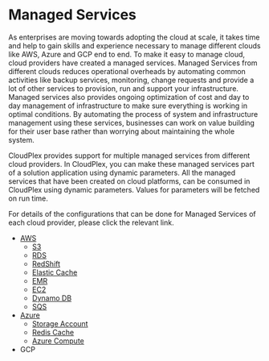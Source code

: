 # Managed Services

As enterprises are moving towards adopting the cloud at scale, it takes time and help to gain skills and experience necessary to manage different clouds like AWS, Azure and GCP end to end. To make it easy to manage cloud, cloud providers have created a managed services. Managed Services from different clouds reduces operational overheads by automating common activities like backup services, monitoring, change requests and provide a lot of other services to provision, run and support your infrastructure. Managed services also provides ongoing optimization of cost and day to day management of infrastructure to make sure everything is working in optimal conditions. By automating the process of system and infrastructure management using these services, businesses can work on value building for their user base rather than worrying about maintaining the whole system.

CloudPlex provides support for multiple managed services from different cloud providers. In CloudPlex, you can make these managed services part of a solution application using dynamic parameters.  All the managed services that have been created on cloud platforms, can be consumed in CloudPlex using dynamic parameters. Values for parameters will be fetched on run time.

For details of the configurations that can be done for Managed Services of each cloud provider, please click the relevant link.

- [AWS](pages/user-guide/components/managed-services/aws-managed-services/aws-managed-services)
  - [S3](pages/user-guide/components/managed-services/aws-managed-services/aws-managed-services?id=s3)
  - [RDS](pages/user-guide/components/managed-services/aws-managed-services/aws-managed-services?id=rds)
  - [RedShift](pages/user-guide/components/managed-services/aws-managed-services/aws-managed-services?id=redshift)
  - [Elastic Cache](pages/user-guide/components/managed-services/aws-managed-services/aws-managed-services?id=elastic-cache)
  - [EMR](pages/user-guide/components/managed-services/aws-managed-services/aws-managed-services?id=emr)
  - [EC2](pages/user-guide/components/managed-services/aws-managed-services/aws-managed-services?id=ec2)
  - [Dynamo DB](pages/user-guide/components/managed-services/aws-managed-services/aws-managed-services?id=dynamo-db)
  - [SQS](pages/user-guide/components/managed-services/aws-managed-services/aws-managed-services?id=sqs)
- [Azure](pages/user-guide/components/managed-services/azure-managed-services/azure-managed-services?id=azure)
  - [Storage Account](pages/user-guide/components/managed-services/azure-managed-services/azure-managed-services?id=storage-account)
  - [Redis Cache](pages/user-guide/components/managed-services/azure-managed-services/azure-managed-services?id=redis-cache)
  - [Azure Compute](pages/user-guide/components/managed-services/azure-managed-services/azure-managed-services?id=azure-compute)
- GCP